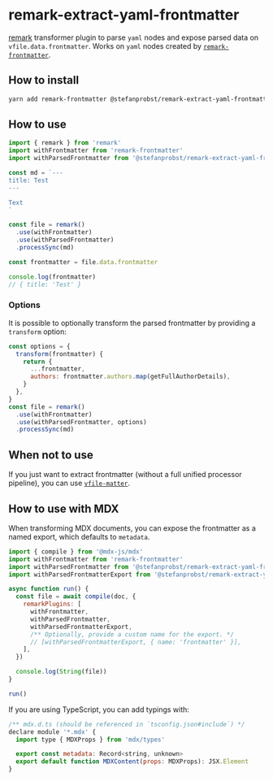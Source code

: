 # remark-extract-yaml-frontmatter

[remark](https://github.com/remarkjs/remark) transformer plugin to parse `yaml`
nodes and expose parsed data on `vfile.data.frontmatter`. Works on `yaml` nodes
created by
[`remark-frontmatter`](https://github.com/remarkjs/remark-frontmatter).

## How to install

```bash
yarn add remark-frontmatter @stefanprobst/remark-extract-yaml-frontmatter
```

## How to use

```js
import { remark } from 'remark'
import withFrontmatter from 'remark-frontmatter'
import withParsedFrontmatter from '@stefanprobst/remark-extract-yaml-frontmatter'

const md = `---
title: Test
---

Text
`

const file = remark()
  .use(withFrontmatter)
  .use(withParsedFrontmatter)
  .processSync(md)

const frontmatter = file.data.frontmatter

console.log(frontmatter)
// { title: 'Test' }
```

### Options

It is possible to optionally transform the parsed frontmatter by providing a
`transform` option:

```js
const options = {
  transform(frontmatter) {
    return {
      ...frontmatter,
      authors: frontmatter.authors.map(getFullAuthorDetails),
    }
  },
}
const file = remark()
  .use(withFrontmatter)
  .use(withParsedFrontmatter, options)
  .processSync(md)
```

## When not to use

If you just want to extract frontmatter (without a full unified processor
pipeline), you can use [`vfile-matter`](https://github.com/vfile/vfile-matter).

## How to use with MDX

When transforming MDX documents, you can expose the frontmatter as a named
export, which defaults to `metadata`.

```js
import { compile } from '@mdx-js/mdx'
import withFrontmatter from 'remark-frontmatter'
import withParsedFrontmatter from '@stefanprobst/remark-extract-yaml-frontmatter'
import withParsedFrontmatterExport from '@stefanprobst/remark-extract-yaml-frontmatter/mdx'

async function run() {
  const file = await compile(doc, {
    remarkPlugins: [
      withFrontmatter,
      withParsedFrontmatter,
      withParsedFrontmatterExport,
      /** Optionally, provide a custom name for the export. */
      // [withParsedFrontmatterExport, { name: 'frontmatter' }],
    ],
  })

  console.log(String(file))
}

run()
```

If you are using TypeScript, you can add typings with:

```js
/** mdx.d.ts (should be referenced in `tsconfig.json#include`) */
declare module '*.mdx' {
  import type { MDXProps } from 'mdx/types'

  export const metadata: Record<string, unknown>
  export default function MDXContent(props: MDXProps): JSX.Element
}
```
